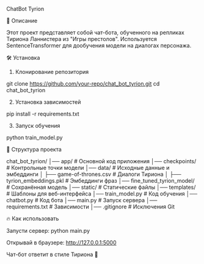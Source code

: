 ChatBot Tyrion

📌 Описание

Этот проект представляет собой чат-бота, обученного на репликах Тириона Ланнистера из "Игры престолов". Используется SentenceTransformer для дообучения модели на диалогах персонажа.

🛠️ Установка

1. Клонирование репозитория

git clone https://github.com/your-repo/chat_bot_tyrion.git
cd chat_bot_tyrion

2. Установка зависимостей

pip install -r requirements.txt

3. Запуск обучения

python train_model.py

📁 Структура проекта

chat_bot_tyrion/
│── app/                  # Основной код приложения
│── checkpoints/          # Контрольные точки модели
│── data/                 # Исходные данные и эмбеддинги
│   ├── game-of-thrones.csv  # Диалоги Тириона
│   ├── tyrion_embeddings.pkl  # Эмбеддинги фраз
│── fine_tuned_tyrion_model/ # Сохранённая модель
│── static/               # Статические файлы
│── templates/            # Шаблоны для веб-интерфейса
│── train_model.py        # Код обучения
│── chatbot.py            # Код бота
│── main.py               # Запуск сервера
│── requirements.txt      # Зависимости
│── .gitignore            # Исключения Git

🔥 Как использовать

Запусти сервер: python main.py

Открывай в браузере: http://127.0.0.1:5000

Чат-бот ответит в стиле Тириона 👑

